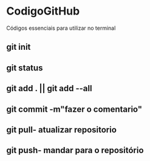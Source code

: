 # CodigoGitHub
Códigos essenciais para utilizar no terminal 

## git init

## git status

## git add . || git add --all

## git commit -m"fazer o comentario"

## git pull- atualizar repositorio

## git push- mandar para o repositório
